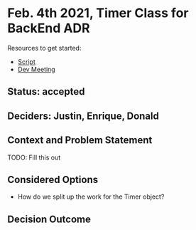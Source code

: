 # Feb. 4th 2021, Timer Class for BackEnd ADR

Resources to get started:

- [Script](https://github.com/DonaldWolfson/cse110-w21-group29/blob/main/source/js/TaskListUI.js)
- [Dev Meeting](https://github.com/DonaldWolfson/cse110-w21-group29/blob/main/source/js/Timer.js)

## Status: accepted

## Deciders: Justin, Enrique, Donald

## Context and Problem Statement

TODO: Fill this out

## Considered Options

- How do we split up the work for the Timer object?

## Decision Outcome
